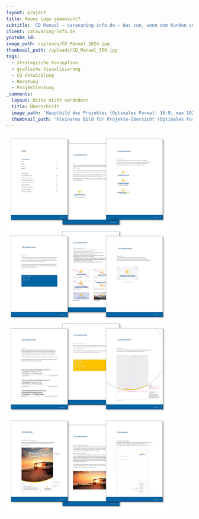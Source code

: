 ```yaml
---
layout: project
title: Neues Logo gewünscht?
subtitle: 'CD Manual – caravaning-info.de – Was tun, wenn dem Kunden sein bestehendes Logo nicht mehr gefällt? Mit Freude über die kreative Arbeit erst einmal einen genauen Blick auf den Markt werfen. Wie stellt sich der Wettbewerb dar, welche Bedürfnisse hat die Zielgruppe und ganz wichtig – wofür soll die Marke eigentlich stehen? Und dann geht’s los, die Kreativen toben sich aus, bestimmen Farben und Typos und die finale Version wird dann sauber in einem CD-Manual präsentiert, das erklärt, wie das Logo zukünftig eingesetzt wird.'
client: caravaning-info.de
youtube_id:
image_path: /uploads/CD_Manual_1024.jpg
thumbnail_path: /uploads/CD_Manual_350.jpg
tags:
  - strategische Konzeption
  - grafische Visualisierung
  - CD Entwicklung
  - Beratung
  - Projektleitung
_comments:
  layout: Bitte nicht verändern
  title: Überschrift
  image_path: 'Hauptbild des Projektes (Optimales Format: 16:9, max 1024px breite)'
  thumbnail_path: 'Kleineres Bild für Projekte-Übersicht (Optimales Format: 4:3, max 1024px breite)'
---
```



![](/uploads/versions/cig---x----1024-2399x---.jpg)